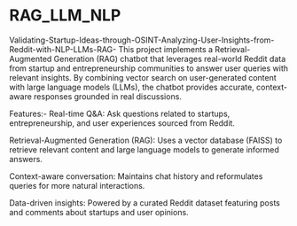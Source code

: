 # RAG_LLM_NLP
Validating-Startup-Ideas-through-OSINT-Analyzing-User-Insights-from-Reddit-with-NLP-LLMs-RAG-
This project implements a Retrieval-Augmented Generation (RAG) chatbot that leverages real-world Reddit data from startup and entrepreneurship communities to answer user queries with relevant insights. By combining vector search on user-generated content with large language models (LLMs), the chatbot provides accurate, context-aware responses grounded in real discussions.

Features:- Real-time Q&A: Ask questions related to startups, entrepreneurship, and user experiences sourced from Reddit.

Retrieval-Augmented Generation (RAG): Uses a vector database (FAISS) to retrieve relevant content and large language models to generate informed answers.

Context-aware conversation: Maintains chat history and reformulates queries for more natural interactions.

Data-driven insights: Powered by a curated Reddit dataset featuring posts and comments about startups and user opinions.
